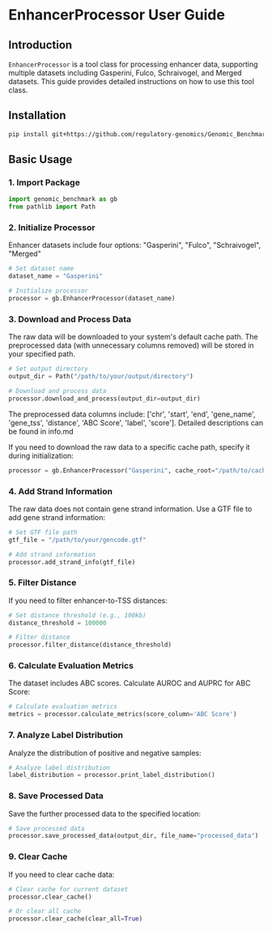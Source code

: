 # EnhancerProcessor User Guide

## Introduction

`EnhancerProcessor` is a tool class for processing enhancer data, supporting multiple datasets including Gasperini, Fulco, Schraivogel, and Merged datasets. This guide provides detailed instructions on how to use this tool class.

## Installation

```bash
pip install git+https://github.com/regulatory-genomics/Genomic_Benchmark.git
```

## Basic Usage

### 1. Import Package

```python
import genomic_benchmark as gb
from pathlib import Path
```

### 2. Initialize Processor
Enhancer datasets include four options: "Gasperini", "Fulco", "Schraivogel", "Merged"

```python
# Set dataset name
dataset_name = "Gasperini"

# Initialize processor
processor = gb.EnhancerProcessor(dataset_name)
```

### 3. Download and Process Data
The raw data will be downloaded to your system's default cache path. The preprocessed data (with unnecessary columns removed) will be stored in your specified path.

```python
# Set output directory
output_dir = Path("/path/to/your/output/directory")

# Download and process data
processor.download_and_process(output_dir=output_dir)
```
The preprocessed data columns include: ['chr', 'start', 'end', 'gene_name', 'gene_tss', 'distance', 'ABC Score', 'label', 'score']. Detailed descriptions can be found in info.md

If you need to download the raw data to a specific cache path, specify it during initialization:
```python
processor = gb.EnhancerProcessor("Gasperini", cache_root="/path/to/cache")
```

### 4. Add Strand Information

The raw data does not contain gene strand information. Use a GTF file to add gene strand information:

```python
# Set GTF file path
gtf_file = "/path/to/your/gencode.gtf"

# Add strand information
processor.add_strand_info(gtf_file)
```

### 5. Filter Distance

If you need to filter enhancer-to-TSS distances:

```python
# Set distance threshold (e.g., 100kb)
distance_threshold = 100000

# Filter distance
processor.filter_distance(distance_threshold)
```

### 6. Calculate Evaluation Metrics

The dataset includes ABC scores. Calculate AUROC and AUPRC for ABC Score:

```python
# Calculate evaluation metrics
metrics = processor.calculate_metrics(score_column='ABC Score')
```

### 7. Analyze Label Distribution

Analyze the distribution of positive and negative samples:

```python
# Analyze label distribution
label_distribution = processor.print_label_distribution()
```

### 8. Save Processed Data

Save the further processed data to the specified location:

```python
# Save processed data
processor.save_processed_data(output_dir, file_name="processed_data")
```

### 9. Clear Cache

If you need to clear cache data:

```python
# Clear cache for current dataset
processor.clear_cache()

# Or clear all cache
processor.clear_cache(clear_all=True)
```
